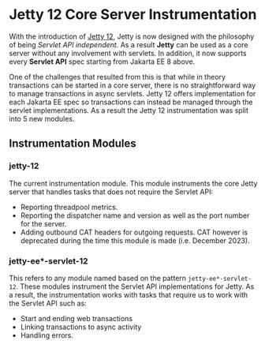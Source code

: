 # Jetty 12 Core Server Instrumentation

With the introduction of [Jetty 12](https://webtide.com/introducing-jetty-12/), Jetty is now designed with the philosophy of being *Servlet API independent*.
As a result **Jetty** can be used as a core server without any involvement with servlets. 
In addition, it now supports every **Servlet API** spec starting from Jakarta EE 8 above.

One of the challenges that resulted from this is that while in theory transactions can
be started in a core server, there is no straightforward way to manage transactions
in async servlets. Jetty 12 offers implementation for each Jakarta EE spec so transactions can instead be 
managed through the servlet implementations. As a result the Jetty 12 instrumentation was split into 5 new modules.

## Instrumentation Modules

### jetty-12 
The current instrumentation module. This module instruments the core Jetty server that handles tasks that does not require the Servlet API:

- Reporting threadpool metrics.
- Reporting the dispatcher name and version as well as the port number for the server.
- Adding outbound CAT headers for outgoing requests. CAT however is deprecated during the time this module is made (i.e. December 2023).

### jetty-ee*-servlet-12
This refers to any module named based on the pattern `jetty-ee*-servlet-12`.
These modules instrument the Servlet API implementations for Jetty.
As a result, the instrumentation works with tasks that require us to work with the Servlet API such as:

- Start and ending web transactions
- Linking transactions to async activity
- Handling errors.